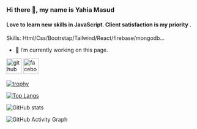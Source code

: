 ### Hi there 👋, my name is Yahia Masud
#### Love to learn new skills in JavaScript. Client satisfaction is my priority .

Skills: Html/Css/Bootrstap/Tailwind/React/firebase/mongodb...

- 🔭 I’m currently working on this page. 


[<img src='https://cdn.jsdelivr.net/npm/simple-icons@3.0.1/icons/github.svg' alt='github' height='40'>](https://github.com/https://github.com/yahiamasud)  [<img src='https://cdn.jsdelivr.net/npm/simple-icons@3.0.1/icons/facebook.svg' alt='facebook' height='40'>](https://www.facebook.com/https://www.facebook.com/yeahea.masud)  

[![trophy](https://github-profile-trophy.vercel.app/?username=https://github.com/yahiamasud)](https://github.com/ryo-ma/github-profile-trophy)

[![Top Langs](https://github-readme-stats.vercel.app/api/top-langs/?username=https://github.com/yahiamasud)](https://github.com/anuraghazra/github-readme-stats)

![GitHub stats](https://github-readme-stats.vercel.app/api?username=https://github.com/yahiamasud&show_icons=true)  

![GitHub Activity Graph](https://activity-graph.herokuapp.com/graph?username=https://github.com/yahiamasud)  

